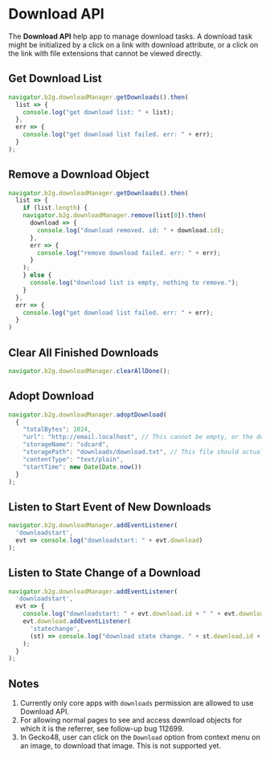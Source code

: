 # Download API

The **Download API** help app to manage download tasks. A download task might be initialized by a click on a link with download attribute, or a click on the link with file extensions that cannot be viewed directly.

## Get Download List
```javascript
navigator.b2g.downloadManager.getDownloads().then(
  list => {
    console.log("get download list: " + list);
  },
  err => {
    console.log("get download list failed. err: " + err);
  }
);
```

## Remove a Download Object
```javascript
navigator.b2g.downloadManager.getDownloads().then(
  list => {
    if (list.length) {
    navigator.b2g.downloadManager.remove(list[0]).then(
      download => {
        console.log("download removed. id: " + download.id);
      },
      err => {
        console.log("remove download failed. err: " + err);
      }
    );
    } else {
      console.log("download list is empty, nothing to remove.");
    }
  },
  err => {
    console.log("get download list failed. err: " + err);
  }
)
```

## Clear All Finished Downloads
```javascript
navigator.b2g.downloadManager.clearAllDone();
```

## Adopt Download
```javascript
navigator.b2g.downloadManager.adoptDownload(
  {
    "totalBytes": 1024,
    "url": "http://email.localhost", // This cannot be empty, or the download record cannot persist after b2g restart.
    "storageName": "sdcard",
    "storagePath": "downloads/download.txt", // This file should actually exist.
    "contentType": "text/plain",
    "startTime": new Date(Date.now())
  }
);
```

## Listen to Start Event of New Downloads
```javascript
navigator.b2g.downloadManager.addEventListener(
  'downloadstart',
  evt => console.log("downloadstart: " + evt.download)
);
```

## Listen to State Change of a Download
```javascript
navigator.b2g.downloadManager.addEventListener(
  'downloadstart',
  evt => {
    console.log("downloadstart: " + evt.download.id + " " + evt.download.url);
    evt.download.addEventListener(
      'statechange',
      (st) => console.log("download state change. " + st.download.id + " " + st.download.state)
    );
  }
);
```

## Notes
1. Currently only core apps with `downloads` permission are allowed to use Download API.
2. For allowing normal pages to see and access download objects for which it is the referrer, see follow-up bug 112699.
3. In Gecko48, user can click on the `Download` option from context menu on an image, to download that image. This is not supported yet.
